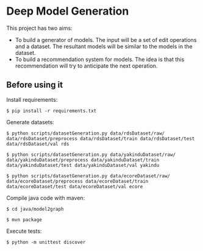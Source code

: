 # Deep Model Generation

This project has two aims:

* To build a generator of models. The input will be a set of edit operations and a dataset. The resultant models will be similar to the models in the dataset.
* To build a recommendation system for models. The idea is that this recommendation will try to anticipate the next operation.

## Before using it

Install requirements:

```
$ pip install -r requirements.txt
```


Generate datasets:

```
$ python scripts/datasetGeneration.py data/rdsDataset/raw/ data/rdsDataset/preprocess data/rdsDataset/train data/rdsDataset/test data/rdsDataset/val rds
```

```
$ python scripts/datasetGeneration.py data/yakinduDataset/raw/ data/yakinduDataset/preprocess data/yakinduDataset/train data/yakinduDataset/test data/yakinduDataset/val yakindu
```

```
$ python scripts/datasetGeneration.py data/ecoreDataset/raw/ data/ecoreDataset/preprocess data/ecoreDataset/train data/ecoreDataset/test data/ecoreDataset/val ecore
```

Compile java code with maven:

```
$ cd java/model2graph

$ mvn package
```

Execute tests:

```
$ python -m unittest discover
```


